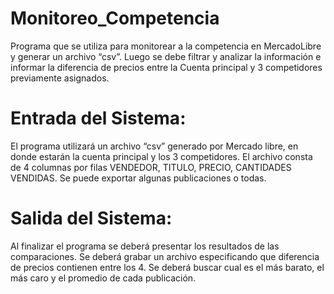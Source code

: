# Monitoreo_Competencia
Programa que se utiliza para monitorear a la competencia en MercadoLibre y generar un archivo “csv”. Luego se debe filtrar y analizar la información e informar la diferencia de precios entre la Cuenta principal y 3 competidores previamente asignados.
# Entrada del Sistema:
El programa utilizará un archivo “csv” generado por Mercado libre, en donde estarán la cuenta principal y los 3 competidores. El archivo consta de 4 columnas por filas VENDEDOR, TITULO, PRECIO, CANTIDADES VENDIDAS. Se puede exportar algunas publicaciones o todas.
# Salida del Sistema:
Al finalizar el programa se deberá presentar los resultados de las comparaciones. Se deberá grabar un archivo especificando que diferencia de precios contienen entre los 4. Se deberá buscar cual es el más barato, el más caro y el promedio de cada publicación.
